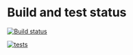 # Build and test status

[![Build status](https://img.shields.io/appveyor/ci/scalar438/appveyor-vs-test.svg?logo=appveyor&style=plastic)](https://ci.appveyor.com/project/scalar438/appveyor-vs-test)

[![tests](https://img.shields.io/appveyor/tests/scalar438/appveyor-vs-test.svg?style=plastic)](https://ci.appveyor.com/project/scalar438/appveyor-vs-test/build/tests)
